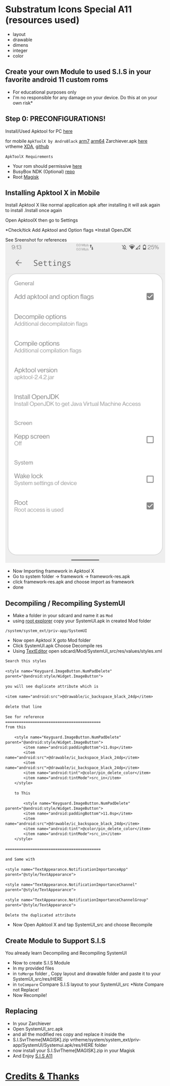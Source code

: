 # Substratum Icons Special A11 (resources used)

 - layout
 - drawable
 - dimens
 - integer
 - color

## Create your own Module to used S.I.S in your favorite android 11 custom roms 
- For educational purposes only
- I'm no responsible for any damage on your device. Do this at on your own risk*

## Step 0: PRECONFIGURATIONS!
Install/Used Apktool for PC [here](https://ibotpeaches.github.io/Apktool/)

for mobile `ApkToolX by AndroBlack` [arm7](https://androidfilehost.com/?fid=4349826312261827487) [arm64](https://androidfilehost.com/?fid=4349826312261827488)
Zarchiever.apk [here](https://play.google.com/store/apps/details?id=ru.zdevs.zarchiver)
vrtheme [XDA](https://forum.xda-developers.com/t/mod-magisk-android-11-addon-features-for-pixel-devices-pixel-4a-thread.4215069/), [github](https://github.com/ElTifo/CustomSettingsForDevs/tree/Pixel4a/app/src/mods) 

`ApkToolX Requirements`
- Your rom should permissive [here](https://t.me/permissiver/2)
- BusyBox NDK (Optional) [repo](https://github.com/Magisk-Modules-Repo/busybox-ndk)
- Root [Magisk](https://github.com/topjohnwu/Magisk/releases)


##  Installing Apktool X in Mobile
Install Apktool X like normal application apk
after installing it will ask again to install .Install once again

Open ApktoolX then go to Settings

*Check/tick Add Apktool and Option flags
*Install OpenJDK 

See Sreenshot for references
<img src="https://github.com/MrSluffy/sis-res/blob/A11/Screenshot_20210327-091326_Apktool_X.png?raw=true">

- Now Importing framework in Apktool X
- Go to system folder -> framework -> framework-res.apk
- click framework-res.apk and choose import as framework
- done

## Decompiling / Recompiling SystemUI

- Make a folder in your sdcard and name it as `Mod`
- using [root explorer](https://rootexplorer.co/download-apk/) copy your SystemUI.apk in created Mod folder
```
/system/system_ext/priv-app/SystemUI
```
- Now open Apktool X goto Mod folder
- Click SystemUI.apk Choose Decompile res
- Using [TextEditor](https://play.google.com/store/apps/details?id=com.rhmsoft.edit) open sdcard/Mod/SystemUI_src/res/values/styles.xml 

```
Search this styles

<style name="Keyguard.ImageButton.NumPadDelete" parent="@android:style/Widget.ImageButton">

you will see duplicate attribute which is

<item name="android:src">@drawable/ic_backspace_black_24dp</item>

delete that line

See for reference
==========================================
from this

    <style name="Keyguard.ImageButton.NumPadDelete" parent="@android:style/Widget.ImageButton">
        <item name="android:paddingBottom">11.0sp</item>
        <item name="android:src">@drawable/ic_backspace_black_24dp</item>
        <item name="android:src">@drawable/ic_backspace_black_24dp</item>
        <item name="android:tint">@color/pin_delete_color</item>
        <item name="android:tintMode">src_in</item>
    </style>
    
    to This 

        <style name="Keyguard.ImageButton.NumPadDelete" parent="@android:style/Widget.ImageButton">
        <item name="android:paddingBottom">11.0sp</item>
        <item name="android:src">@drawable/ic_backspace_black_24dp</item>
        <item name="android:tint">@color/pin_delete_color</item>
        <item name="android:tintMode">src_in</item>
    </style>

==========================================

and Same with 

<style name="TextAppearance.NotificationImportanceApp" parent="@style/TextAppearance">

<style name="TextAppearance.NotificationImportanceChannel" parent="@style/TextAppearance">
  
<style name="TextAppearance.NotificationImportanceChannelGroup" parent="@style/TextAppearance">

Delete the duplicated attribute 

```
- Now Open Apktool X and tap SystemUI_src and choose Recompile


## Create Module to Support S.I.S

You already learn Decompiling and Recompiling SystemUI 
- Now to create S.I.S Module
- In my provided files 
- in `toMerge` folder , Copy layout and drawable folder and paste it to your SystemUI_src/res/HERE
- in `toCompare` Compare S.I.S layout to your SystemUI_src 
*Note Compare not Replace!
- Now Recompile!

## Replacing
- In your Zarchiever
- Open SystemUI_src.apk
- and all the modified res copy and replace it inside the 
- S.I.SvrTheme[MAGISK].zip vrtheme/system/system_ext/priv-app/SystemUI/Systemui.apk/res/HERE folder
- now install your S.I.SvrTheme[MAGISK].zip in your Magisk
- And Enjoy [S.I.S A11](https://t.me/sluffy_icons)


# [Credits & Thanks](https://telegra.ph/Credits-And-Thank-08-16)